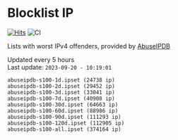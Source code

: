 # Blocklist IP

[![Hits](https://hits.seeyoufarm.com/api/count/incr/badge.svg?url=https%3A%2F%2Fgithub.com%2Fborestad%2Fblocklist-ip%2F&count_bg=%2379C83D&title_bg=%23555555&icon=&icon_color=%23E7E7E7&title=hits&edge_flat=false)](https://hits.seeyoufarm.com)  ![CI](https://img.shields.io/github/workflow/status/borestad/blocklist-ip/CI?style=flat-square)

Lists with worst IPv4 offenders, provided by [AbuseIPDB](https://www.abuseipdb.com/)

<!-- FOOTER-PLACEHOLDER -->
Updated every 5 hours<br>
Last update: `2023-09-20 - 10:19:01`
```
abuseipdb-s100-1d.ipset (24738 ip)
abuseipdb-s100-2d.ipset (29452 ip)
abuseipdb-s100-3d.ipset (33041 ip)
abuseipdb-s100-7d.ipset (40908 ip)
abuseipdb-s100-30d.ipset (64663 ip)
abuseipdb-s100-60d.ipset (88986 ip)
abuseipdb-s100-90d.ipset (111293 ip)
abuseipdb-s100-120d.ipset (112905 ip)
abuseipdb-s100-all.ipset (374164 ip)
```
